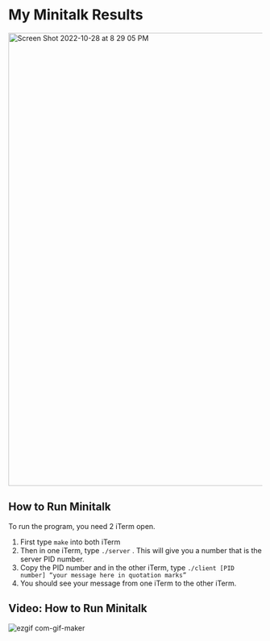 # My Minitalk Results

<img width="900" alt="Screen Shot 2022-10-28 at 8 29 05 PM" src="https://user-images.githubusercontent.com/87255552/198560930-d00b2c94-f713-4d00-a589-665ef00457ba.png">

## How to Run Minitalk
To run the program, you need 2 iTerm open.

1. First type `make` into both iTerm
2. Then in one iTerm, type `./server` . This will give you a number that is the server PID number.
3. Copy the PID number and in the other iTerm, type `./client [PID number] “your message here in quotation marks”`
4. You should see your message from one iTerm to the other iTerm.

## Video: How to Run Minitalk

![ezgif com-gif-maker](https://user-images.githubusercontent.com/87255552/173819635-07222d93-8bb0-48b4-8afb-945d6676b856.gif)
